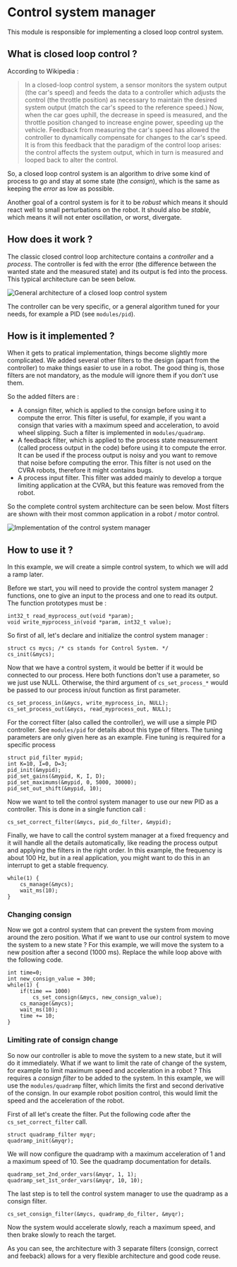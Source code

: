 Control system manager
======================
This module is responsible for implementing a closed loop control system.

What is closed loop control ?
-----------------------------

According to Wikipedia :
> In a closed-loop control system, a sensor monitors the system output (the car's
> speed) and feeds the data to a controller which adjusts the control (the
> throttle position) as necessary to maintain the desired system output (match the
> car's speed to the reference speed.) Now, when the car goes uphill, the decrease
> in speed is measured, and the throttle position changed to increase engine
> power, speeding up the vehicle. Feedback from measuring the car's speed has
> allowed the controller to dynamically compensate for changes to the car's speed.
> It is from this feedback that the paradigm of the control loop arises: the
> control affects the system output, which in turn is measured and looped back to
> alter the control.

So, a closed loop control system is an algorithm to drive some kind of process
to go and stay at some state (the *consign*), which is the same as keeping the
*error* as low as possible.

Another goal of a control system is for it to be *robust* which means it should
react well to small perturbations on the robot. It should also be *stable*,
which means it will not enter oscillation, or worst, divergate.


How does it work ?
------------------
The classic closed control loop architecture contains a *controller* and a
*process*. The controller is fed with the error (the difference between the
wanted state and the measured state) and its output is fed into the process.
This typical architecture can be seen below.

![General architecture of a closed loop control system](https://raw.github.com/antoinealb/modules/master/modules/control_system_manager/general_architecture.png)

The controller can be very specific, or a general algorithm tuned for your
needs, for example a PID (see `modules/pid`).

How is it implemented ?
-----------------------
When it gets to pratical implementation, things become slightly more
complicated. We added several other filters to the design (apart from the
controller) to make things easier to use in a robot. The good thing is, those
filters are not mandatory, as the module will ignore them if you don't use them.

So the added filters are :
* A consign filter, which is applied to the consign before using it to compute
  the error. This filter is useful, for example, if you want a consign that
  varies with a maximum speed and acceleration, to avoid wheel slipping. Such
  a filter is implemented in `modules/quadramp`.
* A feedback filter, which is applied to the process state measurement (called
  process output in the code) before using it to compute the error. It can be
  used if the process output is noisy and you want to remove that noise before
  computing the error. This filter is not used on the CVRA robots, therefore it
  might contains bugs.
* A process input filter. This filter was added mainly to develop a torque
  limiting application at the CVRA, but this feature was removed from the robot.

So the complete control system architecture can be seen below. Most filters are
shown with their most common application in a robot / motor control.

![Implementation of the control system manager](https://raw.github.com/antoinealb/modules/master/modules/control_system_manager/implementation.png)

How to use it ?
---------------
In this example, we will create a simple control system, to which we will add
a ramp later.

Before we start, you will need to provide the control system manager 2
functions, one to give an input to the process and one to read its output. The
function prototypes must be :

    int32_t read_myprocess_out(void *param);
    void write_myprocess_in(void *param, int32_t value);


So first of all, let's declare and initialize the control system manager :

    struct cs mycs; /* cs stands for Control System. */
    cs_init(&mycs);

Now that we have a control system, it would be better if it would be connected
to our process. Here both functions don't use a parameter, so we just use NULL.
Otherwise, the third argument of `cs_set_process_*` would be passed to our
process in/out function as first parameter.
    
    cs_set_process_in(&mycs, write_myprocess_in, NULL);
    cs_set_process_out(&mycs, read_myprocess_out, NULL);


For the correct filter (also called the controller), we will use a simple PID
controller. See `modules/pid` for details about this type of filters. The tuning
parameters are only given here as an example. Fine tuning is required for a
specific process

    struct pid_filter mypid;
    int K=10, I=0, D=3;
    pid_init(&mypid);
    pid_set_gains(&mypid, K, I, D);
	pid_set_maximums(&mypid, 0, 5000, 30000); 
	pid_set_out_shift(&mypid, 10);

Now we want to tell the control system manager to use our new PID as a
controller. This is done in a single function call :

    cs_set_correct_filter(&mycs, pid_do_filter, &mypid);

Finally, we have to call the control system manager at a fixed frequency and it
will handle all the details automatically, like reading the process output and
applying the filters in the right order. In this example, the frequency is about
100 Hz, but in a real application, you might want to do this in an interrupt to
get a stable frequency.

    while(1) {
        cs_manage(&mycs);
        wait_ms(10);
    }

### Changing consign
Now we got a control system that can prevent the system from moving around the
zero position. What if we want to use our control system to move the system to a
new state ? For this example, we will move the system to a new position after a
second (1000 ms). Replace the while loop above with the following code.

    int time=0;
    int new_consign_value = 300;
    while(1) {
        if(time == 1000)
            cs_set_consign(&mycs, new_consign_value);
        cs_manage(&mycs);
        wait_ms(10);
        time += 10;
    }

### Limiting rate of consign change
So now our controller is able to move the system to a new state, but it will do
it immediately. What if we want to limit the rate of change of the system, for
example to limit maximum speed and acceleration in a robot ? This requires a
*consign filter* to be added to the system. In this example, we will use the
`modules/quadramp` filter, which limits the first and second derivative of the
consign. In our example robot position control, this would limit the speed and
the acceleration of the robot.

First of all let's create the filter. Put the following code after the
`cs_set_correct_filter` call.

    struct quadramp_filter myqr;
    quadramp_init(&myqr);

We will now configure the quadramp with a maximum acceleration of 1 and a
maximum speed of 10. See the quadramp documentation for details.

    quadramp_set_2nd_order_vars(&myqr, 1, 1);
    quadramp_set_1st_order_vars(&myqr, 10, 10);

The last step is to tell the control system manager to use the quadramp as a
consign filter.

    cs_set_consign_filter(&mycs, quadramp_do_filter, &myqr);

Now the system would accelerate slowly, reach a maximum speed, and then brake
slowly to reach the target.

As you can see, the architecture with 3 separate filters (consign, correct and
feeback) allows for a very flexible architecture and good code reuse.
    
